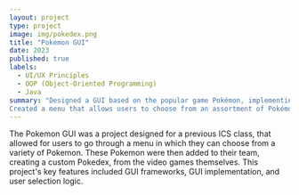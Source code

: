 ```yaml
---
layout: project
type: project
image: img/pokedex.png
title: "Pokemon GUI"
date: 2023
published: true
labels:
  - UI/UX Principles
  - OOP (Object-Oriented Programming) 
  - Java
summary: "Designed a GUI based on the popular game Pokémon, implementing the selection process of a Pokedex.
Created a menu that allows users to choose from an assortment of Pokémon, which are then added to their team"
---
```


The Pokemon GUI was a project designed for a previous ICS class, that allowed for users to go through a menu
in which they can choose from a variety of Pokemon. These Pokemon were then added to their team, creating a custom Pokedex, from the video
games themselves. This project's key features included GUI frameworks, GUI implementation, and user selection logic.

